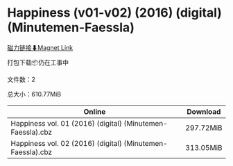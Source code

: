 # Happiness (v01-v02) (2016) (digital) (Minutemen-Faessla)

[磁力链接⬇Magnet Link](magnet:?xt=urn:btih:18e6371c88a4ee92880446da3f38e01fb4400180&dn=Happiness%20%28v01-v02%29%20%282016%29%20%28digital%29%20%28Minutemen-Faessla%29)

打包下载📦仍在工事中

文件数：2

总大小：610.77MiB

Online | Download
--- | ---
Happiness vol. 01 (2016) (digital) (Minutemen-Faessla).cbz | 297.72MiB
Happiness vol. 02 (2016) (digital) (Minutemen-Faessla).cbz | 313.05MiB